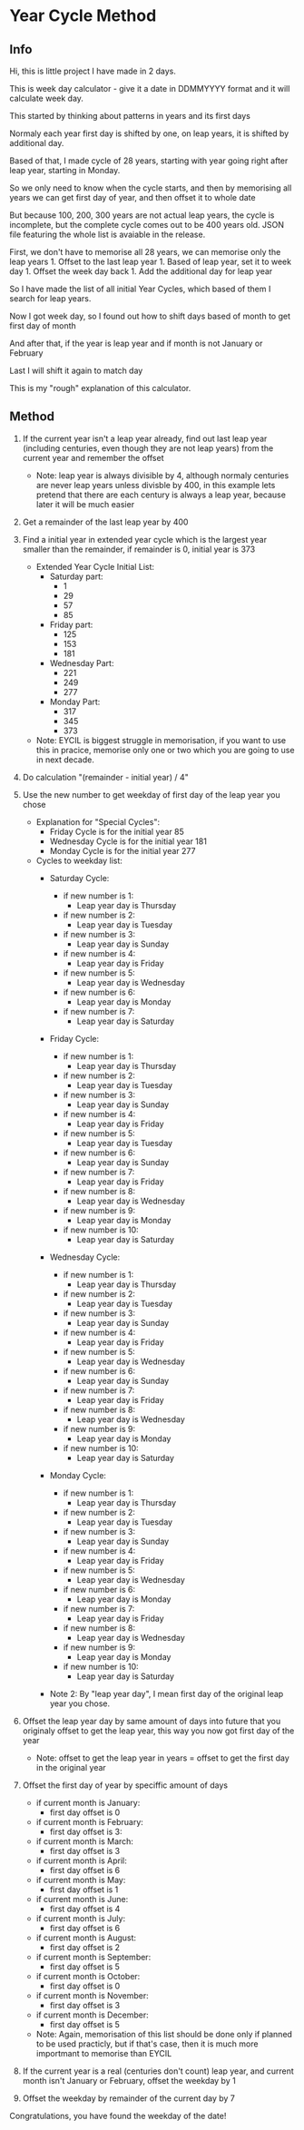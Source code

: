 # Year Cycle Method
## Info
Hi, this is little project I have made in 2 days.

This is week day calculator - give it a date in DDMMYYYY format and it will calculate week day.

This started by thinking about patterns in years and its first days

Normaly each year first day is shifted by one, on leap years, it is shifted by additional day.

Based of that, I made cycle of 28 years, starting with year going right after leap year, starting in Monday.

So we only need to know when the cycle starts, and then by memorising all years we can get first day of year, and then offset it to whole date

But because 100, 200, 300 years are not actual leap years, the cycle is incomplete, but the complete cycle comes out to be 400 years old. JSON file featuring the whole list is avaiable in the release.

First, we don't have to memorise all 28 years, we can memorise only the leap years
    1. Offset to the last leap year
    1. Based of leap year, set it to week day
    1. Offset the week day back
    1. Add the additional day for leap year

So I have made the list of all initial Year Cycles, which based of them I search for leap years.

Now I got week day, so I found out how to shift days based of month to get first day of month

And after that, if the year is leap year and if month is not January or February

Last I will shift it again to match day

This is my "rough" explanation of this calculator.

## Method
1. If the current year isn't a leap year already, find out last leap year (including centuries, even though they are not leap years) from the current year and remember the offset
    - Note: leap year is always divisible by 4, although normaly centuries are never leap years unless divisble by 400, in this example lets pretend that there are each century is always a leap year, because later it will be much easier

1. Get a remainder of the last leap year by 400

1. Find a initial year in extended year cycle which is the largest year smaller than the remainder, if remainder is 0, initial year is 373
    - Extended Year Cycle Initial List:
        - Saturday part:
            - 1
            - 29
            - 57
            - 85
        - Friday part:
            - 125
            - 153
            - 181
        - Wednesday Part:
            - 221
            - 249
            - 277
        - Monday Part:
            - 317
            - 345
            - 373
    - Note: EYCIL is biggest struggle in memorisation, if you want to use this in pracice, memorise only one or two which you are going to use in next decade.

1. Do calculation "(remainder - initial year) / 4"

1.  Use the new number to get weekday of first day of the leap year you chose
    - Explanation for "Special Cycles":
        - Friday Cycle is for the initial year 85
        - Wednesday Cycle is for the initial year 181
        - Monday Cycle is for the initial year 277
    - Cycles to weekday list:
        - Saturday Cycle:
            - if new number is 1:
                - Leap year day is Thursday
            - if new number is 2:
                - Leap year day is Tuesday
            - if new number is 3:
                - Leap year day is Sunday
            - if new number is 4:
                - Leap year day is Friday
            - if new number is 5:
                - Leap year day is Wednesday
            - if new number is 6:
                - Leap year day is Monday
            - if new number is 7:
                - Leap year day is Saturday

        - Friday Cycle:
            - if new number is 1:
                - Leap year day is Thursday
            - if new number is 2:
                - Leap year day is Tuesday
            - if new number is 3:
                - Leap year day is Sunday
            - if new number is 4:
                - Leap year day is Friday
            - if new number is 5:
                - Leap year day is Tuesday
            - if new number is 6:
                - Leap year day is Sunday
            - if new number is 7:
                - Leap year day is Friday
            - if new number is 8:
                - Leap year day is Wednesday
            - if new number is 9:
                - Leap year day is Monday
            - if new number is 10:
                - Leap year day is Saturday
        
        - Wednesday Cycle:
            - if new number is 1:
                - Leap year day is Thursday
            - if new number is 2:
                - Leap year day is Tuesday
            - if new number is 3:
                - Leap year day is Sunday
            - if new number is 4:
                - Leap year day is Friday
            - if new number is 5:
                - Leap year day is Wednesday
            - if new number is 6:
                - Leap year day is Sunday
            - if new number is 7:
                - Leap year day is Friday
            - if new number is 8:
                - Leap year day is Wednesday
            - if new number is 9:
                - Leap year day is Monday
            - if new number is 10:
                - Leap year day is Saturday
        - Monday Cycle:
            - if new number is 1:
                - Leap year day is Thursday
            - if new number is 2:
                - Leap year day is Tuesday
            - if new number is 3:
                - Leap year day is Sunday
            - if new number is 4:
                - Leap year day is Friday
            - if new number is 5:
                - Leap year day is Wednesday
            - if new number is 6:
                - Leap year day is Monday
            - if new number is 7:
                - Leap year day is Friday
            - if new number is 8:
                - Leap year day is Wednesday
            - if new number is 9:
                - Leap year day is Monday
            - if new number is 10:
                - Leap year day is Saturday
        - Note 2: By "leap year day", I mean first day of the original leap year you chose.

1. Offset the leap year day by same amount of days into future that you originaly offset to get the leap year, this way you now got first day of the year
    - Note: offset to get the leap year in years = offset to get the first day in the original year

1. Offset the first day of year by speciffic amount of days
    - if current month is January:
        - first day offset is 0
    - if current month is February:
        - first day offset is 3:
    - if current month is March:
        - first day offset is 3
    - if current month is April:
        - first day offset is 6
    - if current month is May:
        - first day offset is 1
    - if current month is June:
        - first day offset is 4
    - if current month is July:
        - first day offset is 6
    - if current month is August:
        - first day offset is 2
    - if current month is September:
        - first day offset is 5
    - if current month is October:
        - first day offset is 0
    - if current month is November:
        - first day offset is 3
    - if current month is December:
        - first day offset is 5
    - Note: Again, memorisation of this list should be done only if planned to be used practicly, but if that's case, then it is much more importmant to memorise than EYCIL

1. If the current year is a real (centuries don't count) leap year, and current month isn't January or February, offset the weekday by 1

1. Offset the weekday by remainder of the current day by 7

Congratulations, you have found the weekday of the date!